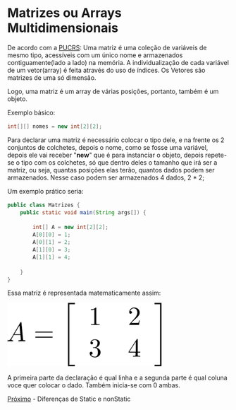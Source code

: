 <h1>Matrizes ou Arrays Multidimensionais</h1>
De acordo com a <a href="https://www.inf.pucrs.br/~pinho/LaproI/Vetores/Vetores.htm">PUCRS</a>: Uma matriz é uma coleção de variáveis de mesmo tipo, acessíveis com um único nome e armazenados contiguamente(lado a lado) na memória. A individualização de cada variável de um vetor(array) é feita através do uso de índices. Os Vetores são matrizes de uma só dimensão. 

Logo, uma matriz é um array de várias posições, portanto, também é um objeto.

Exemplo básico:
```java
int[][] nomes = new int[2][2];
```
Para declarar uma matriz é necessário colocar o tipo dele, e na frente os 2 conjuntos de colchetes, depois o nome, como se fosse uma variável, depois ele vai receber "**new**" que é para instanciar o objeto, depois repete-se o tipo com os colchetes, só que dentro deles o tamanho que irá ser a matriz, ou seja, quantas posições elas terão, quantos dados podem ser armazenados. Nesse caso podem ser armazenados 4 dados, 2 * 2;

Um exemplo prático seria:
```java
public class Matrizes {
    public static void main(String args[]) {

        int[] A = new int[2][2];
        A[0][0] = 1;
        A[0][1] = 2;
        A[1][0] = 3;
        A[1][1] = 4;
        
    }
}

```
Essa matriz é representada matematicamente assim:

<img src="../img/matrizes.png">

A primeira parte da declaração é qual linha e a segunda parte é qual coluna voce quer colocar o dado. Também inicia-se com 0 ambas.

[Próximo](./16-Diferencas-Static-nonStatic.md) - Diferenças de Static e nonStatic
